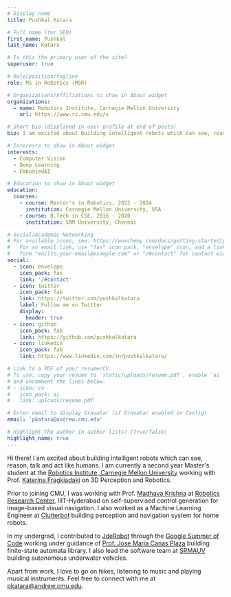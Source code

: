 ```yaml
---
# Display name
title: Pushkal Katara

# Full name (for SEO)
first_name: Pushkal
last_name: Katara

# Is this the primary user of the site?
superuser: true

# Role/position/tagline
role: MS in Robotics (MSR)

# Organizations/Affiliations to show in About widget
organizations:
  - name: Robotics Institute, Carnegie Mellon University
    url: https://www.ri.cmu.edu/s

# Short bio (displayed in user profile at end of posts)
bio: I am excited about building intelligent robots which can see, reason, talk and act like humans. I pursue research on computer vision and robotics.

# Interests to show in About widget
interests:
  - Computer Vision
  - Deep Learning
  - EmbodiedAI

# Education to show in About widget
education:
  courses:
    - course: Master's in Robotics, 2022 - 2024
      institution: Carnegie Mellon University, USA
    - course: B.Tech in CSE, 2016 - 2020
      institution: SRM University, Chennai

# Social/Academic Networking
# For available icons, see: https://wowchemy.com/docs/getting-started/page-builder/#icons
#   For an email link, use "fas" icon pack, "envelope" icon, and a link in the
#   form "mailto:your-email@example.com" or "/#contact" for contact widget.
social:
  - icon: envelope
    icon_pack: fas
    link: '/#contact'
  - icon: twitter
    icon_pack: fab
    link: https://twitter.com/pushkalkatara
    label: Follow me on Twitter
    display:
      header: true
  - icon: github
    icon_pack: fab
    link: https://github.com/pushkalkatara
  - icon: linkedin
    icon_pack: fab
    link: https://www.linkedin.com/in/pushkalkatara/

# Link to a PDF of your resume/CV.
# To use: copy your resume to `static/uploads/resume.pdf`, enable `ai` icons in `params.yaml`,
# and uncomment the lines below.
# - icon: cv
#   icon_pack: ai
#   link: uploads/resume.pdf

# Enter email to display Gravatar (if Gravatar enabled in Config)
email: 'pkatara@andrew.cmu.edu'

# Highlight the author in author lists? (true/false)
highlight_name: true
---
```


Hi there! I am excited about building intelligent robots which can see, reason, talk and act like humans. I am currently a second year Master's student at the [Robotics Institute, Carnegie Mellon University](https://www.ri.cmu.edu/) working with Prof. [Katerina Fragkiadaki](https://www.cs.cmu.edu/~katef/) on 3D Perception and Robotics.

Prior to joining CMU, I was working with Prof. [Madhava Krishna](https://scholar.google.co.in/citations?user=QDuPGHwAAAAJ&hl=en) at [Robotics Research Center](https://robotics.iiit.ac.in/publications.html), IIIT-Hyderabad on self-supervised control generation for image-based visual navigation. I also worked as a Machine Learning Engineer at [Clutterbot](https://www.clutterbot.com/) building perception and navigation system for home robots.

In my undergrad, I contributed to [JdeRobot](https://jderobot.github.io/) through the [Google Summer of Code](https://summerofcode.withgoogle.com/archive/2018/projects/6028761103335424) working under guidance of [Prof. Jose Maria Canas Plaza](https://gsyc.urjc.es/jmplaza/) building finite-state automata library. I also lead the software team at [SRMAUV](https://srmauvsoftware.github.io/) building autonomous underwater vehicles.

Apart from work, I love to go on hikes, listening to music and playing musical instruments. Feel free to connect with me at pkatara@andrew.cmu.edu.